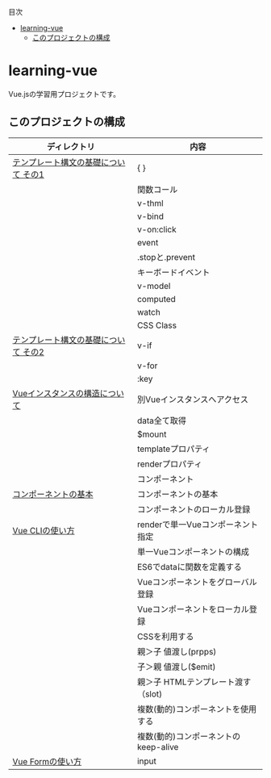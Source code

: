 <!-- START doctoc generated TOC please keep comment here to allow auto update -->
<!-- DON'T EDIT THIS SECTION, INSTEAD RE-RUN doctoc TO UPDATE -->
目次

- [learning-vue](#learning-vue)
  - [このプロジェクトの構成](#%E3%81%93%E3%81%AE%E3%83%97%E3%83%AD%E3%82%B8%E3%82%A7%E3%82%AF%E3%83%88%E3%81%AE%E6%A7%8B%E6%88%90)

<!-- END doctoc generated TOC please keep comment here to allow auto update -->

# learning-vue
Vue.jsの学習用プロジェクトです。
<br>

## このプロジェクトの構成

| ディレクトリ                                         | 内容                     |
| ---------------------------------------------- | ---------------------- |
| [テンプレート構文の基礎について その1](./1-template-syntax)     | { }                    |
|                                                | 関数コール                  |
|                                                | v-thml                 |
|                                                | v-bind                 |
|                                                | v-on:click             |
|                                                | event                  |
|                                                | .stopと.prevent         |
|                                                | キーボードイベント              |
|                                                | v-model                |
|                                                | computed               |
|                                                | watch                  |
|                                                | CSS Class              |
| [テンプレート構文の基礎について その2](./2-template-syntax)     | v-if                   |
|                                                | v-for                  |
|                                                | :key                   |
| [Vueインスタンスの構造について](./3-vue-instance-structure) | 別Vueインスタンスへアクセス        |
|                                                | data全て取得               |
|                                                | $mount                 |
|                                                | templateプロパティ          |
|                                                | renderプロパティ            |
|                                                | コンポーネント                |
| [コンポーネントの基本](./5-vue-component)                | コンポーネントの基本             |
|                                                | コンポーネントのローカル登録         |
| [Vue CLIの使い方](./4-vue-cli)                     | renderで単一Vueコンポーネント指定  |
|                                                | 単一Vueコンポーネントの構成        |
|                                                | ES6でdataに関数を定義する       |
|                                                | Vueコンポーネントをグローバル登録     |
|                                                | Vueコンポーネントをローカル登録      |
|                                                | CSSを利用する               |
|                                                | 親＞子 値渡し(prpps)         |
|                                                | 子＞親 値渡し($emit)         |
|                                                | 親＞子 HTMLテンプレート渡す（slot) |
|                                                | 複数(動的)コンポーネントを使用する |
|                                                | 複数(動的)コンポーネントのkeep-alive |
| [Vue Formの使い方](./6-form)                     | input  |

<br>
